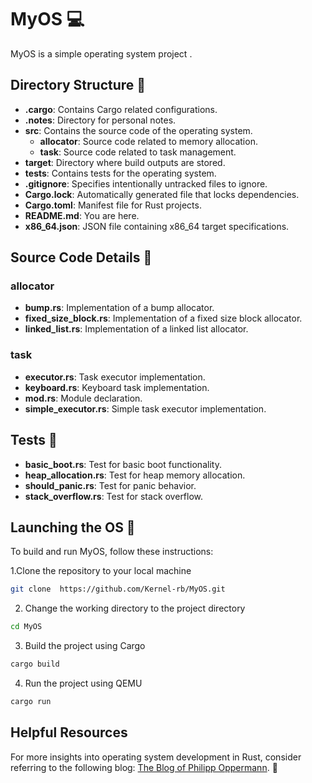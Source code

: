 # MyOS 💻

MyOS is a simple operating system project .

## Directory Structure 📂

- **.cargo**: Contains Cargo related configurations.
- **.notes**: Directory for personal notes.
- **src**: Contains the source code of the operating system.
  - **allocator**: Source code related to memory allocation.
  - **task**: Source code related to task management.
- **target**: Directory where build outputs are stored.
- **tests**: Contains tests for the operating system.
- **.gitignore**: Specifies intentionally untracked files to ignore.
- **Cargo.lock**: Automatically generated file that locks dependencies.
- **Cargo.toml**: Manifest file for Rust projects.
- **README.md**: You are here.
- **x86_64.json**: JSON file containing x86_64 target specifications.

## Source Code Details 📝

### allocator
- **bump.rs**: Implementation of a bump allocator.
- **fixed_size_block.rs**: Implementation of a fixed size block allocator.
- **linked_list.rs**: Implementation of a linked list allocator.

### task
- **executor.rs**: Task executor implementation.
- **keyboard.rs**: Keyboard task implementation.
- **mod.rs**: Module declaration.
- **simple_executor.rs**: Simple task executor implementation.

## Tests 🧪
- **basic_boot.rs**: Test for basic boot functionality.
- **heap_allocation.rs**: Test for heap memory allocation.
- **should_panic.rs**: Test for panic behavior.
- **stack_overflow.rs**: Test for stack overflow.

## Launching the OS 🚀

To build and run MyOS, follow these instructions:

1.Clone the repository to your local machine 
```bash
git clone  https://github.com/Kernel-rb/MyOS.git
```

2. Change the working directory to the project directory
```bash
cd MyOS
```

3. Build the project using Cargo
```bash
cargo build
```

4. Run the project using QEMU
```bash
cargo run
```

## Helpful Resources

For more insights into operating system development in Rust, consider referring to the following blog: [The Blog of Philipp Oppermann](https://os.phil-opp.com/). 📖
